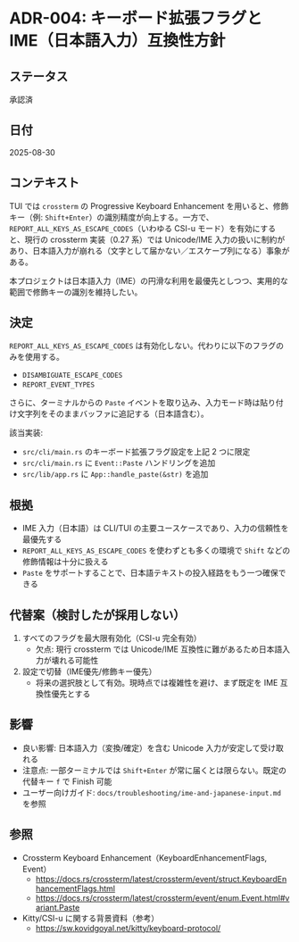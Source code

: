 # ADR-004: キーボード拡張フラグと IME（日本語入力）互換性方針

## ステータス
承認済

## 日付
2025-08-30

## コンテキスト
TUI では `crossterm` の Progressive Keyboard Enhancement を用いると、修飾キー（例: `Shift+Enter`）の識別精度が向上する。一方で、`REPORT_ALL_KEYS_AS_ESCAPE_CODES`（いわゆる CSI-u モード）を有効にすると、現行の crossterm 実装（0.27 系）では Unicode/IME 入力の扱いに制約があり、日本語入力が崩れる（文字として届かない／エスケープ列になる）事象がある。

本プロジェクトは日本語入力（IME）の円滑な利用を最優先としつつ、実用的な範囲で修飾キーの識別を維持したい。

## 決定
`REPORT_ALL_KEYS_AS_ESCAPE_CODES` は有効化しない。代わりに以下のフラグのみを使用する。

- `DISAMBIGUATE_ESCAPE_CODES`
- `REPORT_EVENT_TYPES`

さらに、ターミナルからの `Paste` イベントを取り込み、入力モード時は貼り付け文字列をそのままバッファに追記する（日本語含む）。

該当実装:

- `src/cli/main.rs` のキーボード拡張フラグ設定を上記 2 つに限定
- `src/cli/main.rs` に `Event::Paste` ハンドリングを追加
- `src/lib/app.rs` に `App::handle_paste(&str)` を追加

## 根拠
- IME 入力（日本語）は CLI/TUI の主要ユースケースであり、入力の信頼性を最優先する
- `REPORT_ALL_KEYS_AS_ESCAPE_CODES` を使わずとも多くの環境で `Shift` などの修飾情報は十分に扱える
- `Paste` をサポートすることで、日本語テキストの投入経路をもう一つ確保できる

## 代替案（検討したが採用しない）
1. すべてのフラグを最大限有効化（CSI-u 完全有効）
   - 欠点: 現行 crossterm では Unicode/IME 互換性に難があるため日本語入力が壊れる可能性
2. 設定で切替（IME優先/修飾キー優先）
   - 将来の選択肢として有効。現時点では複雑性を避け、まず既定を IME 互換性優先とする

## 影響
- 良い影響: 日本語入力（変換/確定）を含む Unicode 入力が安定して受け取れる
- 注意点: 一部ターミナルでは `Shift+Enter` が常に届くとは限らない。既定の代替キー `f` で Finish 可能
- ユーザー向けガイド: `docs/troubleshooting/ime-and-japanese-input.md` を参照

## 参照
- Crossterm Keyboard Enhancement（KeyboardEnhancementFlags, Event）
  - https://docs.rs/crossterm/latest/crossterm/event/struct.KeyboardEnhancementFlags.html
  - https://docs.rs/crossterm/latest/crossterm/event/enum.Event.html#variant.Paste
- Kitty/CSI-u に関する背景資料（参考）
  - https://sw.kovidgoyal.net/kitty/keyboard-protocol/

